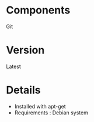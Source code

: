 
Components
==========

Git

Version
=======

Latest

Details
=======

- Installed with apt-get
- Requirements : Debian system

